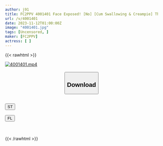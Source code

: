 ```yaml
---
author: j91
title: FC2PPV 4001401 Face Exposed! [No] [Cum Swallowing & Creampie] The Lips Jiggling J● Gets Confused Saying “It Feels Better Than My Boyfriend” And “I’m Cumming, I’m Cumming”, So I Take A Shower On Behalf Of My Boyfriend And Make Him Cum ♡ *Bonus Included
url: /v/4001401
date: 2023-11-12T01:00:00Z
image: "4001401.jpg"
tags: [Uncensored, ]
maker: [FC2PPV]
actress: [ ]
---
```



{{< rawhtml >}}

<div class="video" data-videoid="8VMjG7L0LZfoBBg">
    <a href="javascript:;">
        <img src="/v/4001401/4001401.jpg" width="WIDTH" height="HEIGHT" alt="4001401.mp4" loading="lazy">
    </a>
</div>

<script type="text/javascript" src="https://j91.asia/asset/on-demand-st.js"></script>

<br>
  <link rel="stylesheet" href="https://j91.asia/asset/bs5.css">
  
  <center>
  <button class="btn btn-primary" type="button" data-bs-toggle="collapse" data-bs-target=".multi-collapse" aria-expanded="false" aria-controls="multiCollapseExample1 multiCollapseExample2"><h2>Download</h2></button></center>
</p>
<div class="row">
  <div class="col">
    <div class="collapse multi-collapse" id="multiCollapseExample1">
      <div class="card card-body">
	      	      <br>
<div class="buttons">  
<a href="https://streamtape.to/v/8VMjG7L0LZfoBBg" target="_blank"><button class="btn-hover color-3"><i class="fa fa-download"></i> ST</button></a></div>
    </div>
  </div>
</div>
  <div class="col">
    <div class="collapse multi-collapse" id="multiCollapseExample2">
      <div class="card card-body">
	      <br>
<div class="buttons">
    <a href="https://filelions.online/f/q19jnv9l9alz" target="_blank"><button class="btn-hover color-9"><i class="fa fa-download"></i> FL</button></a></div>
<br><br>
      </div>
    </div>
  </div>
</div>

{{< /rawhtml >}}